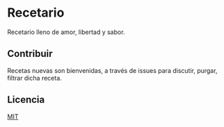 # Recetario

Recetario lleno de amor, libertad y sabor.

## Contribuir

Recetas nuevas son bienvenidas, a través de issues para discutir, purgar, filtrar dicha receta.

## Licencia
[MIT](https://choosealicense.com/licenses/mit/)
